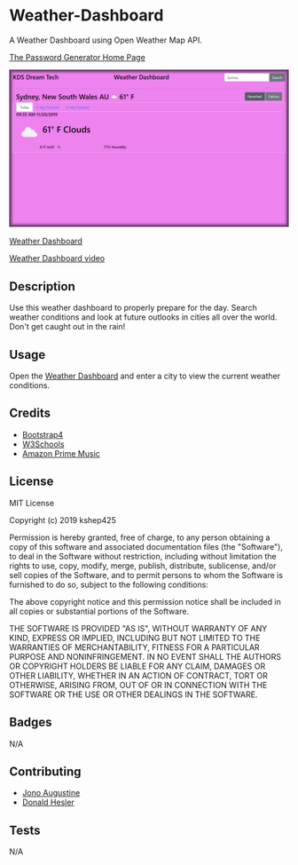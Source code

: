 # Weather-Dashboard
A Weather Dashboard using Open Weather Map API.

<a href="https://kshep425.github.io/Weather-Dashboard/" target="_blank">
The Password Generator Home Page
  <p align="center">
    <img alt="The Password Generator Home Page" src="./assets/img/WeatherDashboard.png">
  </p>
</a>


[Weather Dashboard](https://kshep425.github.io/Weather-Dashboard/)

[Weather Dashboard video](https://youtu.be/ThpNylTo9oA)

## Description
Use this weather dashboard to properly prepare for the day.  Search weather conditions and look at future outlooks in cities all over the world.  Don't get caught out in the rain!

## Usage
Open the [Weather Dashboard](https://kshep425.github.io/Weather-Dashboard/) and enter a city to view the current weather conditions.

## Credits

* [Bootstrap4](https://www.getbootstrap.com)
* [W3Schools](https://www.w3schools.com)
* [Amazon Prime Music](https://music.amazon.com)

## License
MIT License

Copyright (c) 2019 kshep425

Permission is hereby granted, free of charge, to any person obtaining a copy
of this software and associated documentation files (the "Software"), to deal
in the Software without restriction, including without limitation the rights
to use, copy, modify, merge, publish, distribute, sublicense, and/or sell
copies of the Software, and to permit persons to whom the Software is
furnished to do so, subject to the following conditions:

The above copyright notice and this permission notice shall be included in all
copies or substantial portions of the Software.

THE SOFTWARE IS PROVIDED "AS IS", WITHOUT WARRANTY OF ANY KIND, EXPRESS OR
IMPLIED, INCLUDING BUT NOT LIMITED TO THE WARRANTIES OF MERCHANTABILITY,
FITNESS FOR A PARTICULAR PURPOSE AND NONINFRINGEMENT. IN NO EVENT SHALL THE
AUTHORS OR COPYRIGHT HOLDERS BE LIABLE FOR ANY CLAIM, DAMAGES OR OTHER
LIABILITY, WHETHER IN AN ACTION OF CONTRACT, TORT OR OTHERWISE, ARISING FROM,
OUT OF OR IN CONNECTION WITH THE SOFTWARE OR THE USE OR OTHER DEALINGS IN THE
SOFTWARE.

## Badges
N/A

## Contributing
* [Jono Augustine](https://github.com/JonoAugustine)
* [Donald Hesler](https://www.linkedin.com/in/davishesler/)

## Tests
N/A

